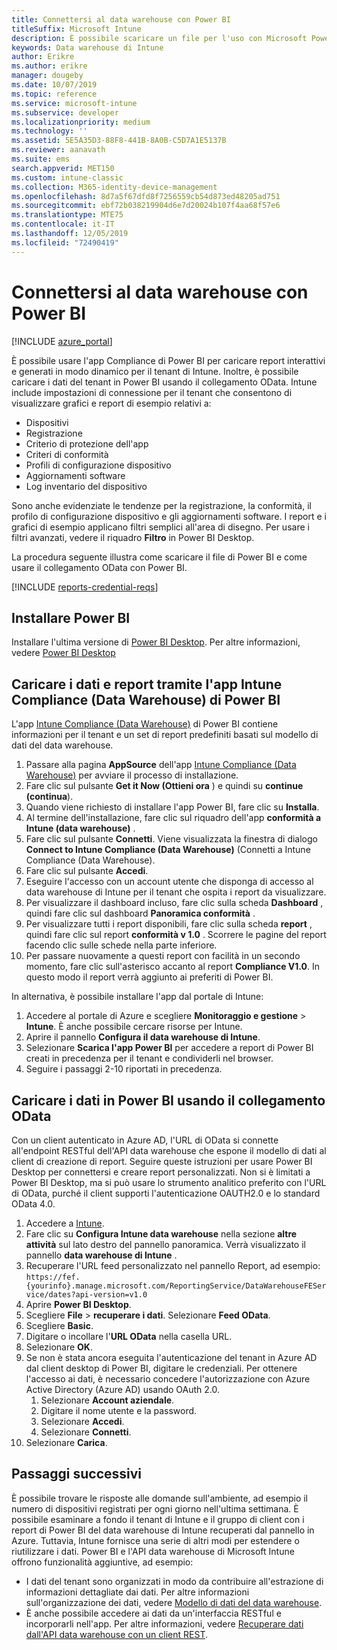 ```yaml
---
title: Connettersi al data warehouse con Power BI
titleSuffix: Microsoft Intune
description: È possibile scaricare un file per l'uso con Microsoft Power BI che consente di caricare report interattivi, generati in modo dinamico per il tenant di Microsoft Intune.
keywords: Data warehouse di Intune
author: Erikre
ms.author: erikre
manager: dougeby
ms.date: 10/07/2019
ms.topic: reference
ms.service: microsoft-intune
ms.subservice: developer
ms.localizationpriority: medium
ms.technology: ''
ms.assetid: 5E5A35D3-88F8-441B-8A0B-C5D7A1E5137B
ms.reviewer: aanavath
ms.suite: ems
search.appverid: MET150
ms.custom: intune-classic
ms.collection: M365-identity-device-management
ms.openlocfilehash: 8d7a5f67dfd8f7256559cb54d873ed48205ad751
ms.sourcegitcommit: ebf72b038219904d6e7d20024b107f4aa68f57e6
ms.translationtype: MTE75
ms.contentlocale: it-IT
ms.lasthandoff: 12/05/2019
ms.locfileid: "72490419"
---
```

# <a name="connect-to-the-data-warehouse-with-power-bi"></a>Connettersi al data warehouse con Power BI

[!INCLUDE [azure_portal](../includes/azure_portal.md)]

È possibile usare l'app Compliance di Power BI per caricare report interattivi e generati in modo dinamico per il tenant di Intune. Inoltre, è possibile caricare i dati del tenant in Power BI usando il collegamento OData. Intune include impostazioni di connessione per il tenant che consentono di visualizzare grafici e report di esempio relativi a:  

- Dispositivi
- Registrazione
- Criterio di protezione dell'app
- Criteri di conformità
- Profili di configurazione dispositivo
- Aggiornamenti software
- Log inventario del dispositivo

Sono anche evidenziate le tendenze per la registrazione, la conformità, il profilo di configurazione dispositivo e gli aggiornamenti software. I report e i grafici di esempio applicano filtri semplici all'area di disegno. Per usare i filtri avanzati, vedere il riquadro **Filtro** in Power BI Desktop.

La procedura seguente illustra come scaricare il file di Power BI e come usare il collegamento OData con Power BI.

[!INCLUDE [reports-credential-reqs](../includes/reports-credential-reqs.md)]

## <a name="install-power-bi"></a>Installare Power BI

Installare l'ultima versione di [Power BI Desktop](https://aka.ms/intune/datawarehouseapi/installpowerbi). Per altre informazioni, vedere [Power BI Desktop](https://powerbi.microsoft.com/desktop)

## <a name="load-the-data-and-reports-using-the-power-bi-intune-compliance-data-warehouse-app"></a>Caricare i dati e report tramite l'app Intune Compliance (Data Warehouse) di Power BI

L'app [Intune Compliance (Data Warehouse)](https://aka.ms/intune/datawarehouseapi/getpowerbiapp) di Power BI contiene informazioni per il tenant e un set di report predefiniti basati sul modello di dati del data warehouse.

1. Passare alla pagina **AppSource** dell'app [Intune Compliance (Data Warehouse)](https://aka.ms/intune/datawarehouseapi/getpowerbiapp) per avviare il processo di installazione.
2. Fare clic sul pulsante **Get it Now (Ottieni ora** ) e quindi su **continue (continua**).
3. Quando viene richiesto di installare l'app Power BI, fare clic su **Installa**.
4. Al termine dell'installazione, fare clic sul riquadro dell'app **conformità a Intune (data warehouse)** .
5. Fare clic sul pulsante **Connetti**. Viene visualizzata la finestra di dialogo **Connect to Intune Compliance (Data Warehouse)** (Connetti a Intune Compliance (Data Warehouse).
6. Fare clic sul pulsante **Accedi**.
7. Eseguire l'accesso con un account utente che disponga di accesso al data warehouse di Intune per il tenant che ospita i report da visualizzare.
8. Per visualizzare il dashboard incluso, fare clic sulla scheda **Dashboard** , quindi fare clic sul dashboard **Panoramica conformità** .
9. Per visualizzare tutti i report disponibili, fare clic sulla scheda **report** , quindi fare clic sul report **conformità v 1.0** . Scorrere le pagine del report facendo clic sulle schede nella parte inferiore.
10. Per passare nuovamente a questi report con facilità in un secondo momento, fare clic sull'asterisco accanto al report **Compliance V1.0**. In questo modo il report verrà aggiunto ai preferiti di Power BI.

In alternativa, è possibile installare l'app dal portale di Intune:

1. Accedere al portale di Azure e scegliere **Monitoraggio e gestione** > **Intune**. È anche possibile cercare risorse per Intune.
2. Aprire il pannello **Configura il data warehouse di Intune**.
3. Selezionare **Scarica l'app Power BI** per accedere a report di Power BI creati in precedenza per il tenant e condividerli nel browser.
4. Seguire i passaggi 2-10 riportati in precedenza.

## <a name="load-the-data-in-power-bi-using-the-odata-link"></a>Caricare i dati in Power BI usando il collegamento OData

Con un client autenticato in Azure AD, l'URL di OData si connette all'endpoint RESTful dell'API data warehouse che espone il modello di dati al client di creazione di report. Seguire queste istruzioni per usare Power BI Desktop per connettersi e creare report personalizzati. Non si è limitati a Power BI Desktop, ma si può usare lo strumento analitico preferito con l'URL di OData, purché il client supporti l'autenticazione OAUTH2.0 e lo standard OData 4.0.

1. Accedere a [Intune](https://go.microsoft.com/fwlink/?linkid=2090973).
2. Fare clic su **Configura Intune data warehouse** nella sezione **altre attività** sul lato destro del pannello panoramica. Verrà visualizzato il pannello **data warehouse di Intune** .
3. Recuperare l'URL feed personalizzato nel pannello Report, ad esempio:<br>
    `https://fef.{yourinfo}.manage.microsoft.com/ReportingService/DataWarehouseFEService/dates?api-version=v1.0`
4. Aprire **Power BI Desktop**.
5. Scegliere **File** > **recuperare i dati**. Selezionare **Feed OData**.
6. Scegliere **Basic**.
7. Digitare o incollare l'**URL OData** nella casella URL.
8. Selezionare **OK**.
9. Se non è stata ancora eseguita l'autenticazione del tenant in Azure AD dal client desktop di Power BI, digitare le credenziali. Per ottenere l'accesso ai dati, è necessario concedere l'autorizzazione con Azure Active Directory (Azure AD) usando OAuth 2.0.  
    1. Selezionare **Account aziendale**.  
    2. Digitare il nome utente e la password.  
    3. Selezionare **Accedi**.  
    4. Selezionare **Connetti**.  
10. Selezionare **Carica**.

## <a name="next-steps"></a>Passaggi successivi

È possibile trovare le risposte alle domande sull'ambiente, ad esempio il numero di dispositivi registrati per ogni giorno nell'ultima settimana. È possibile esaminare a fondo il tenant di Intune e il gruppo di client con i report di Power BI del data warehouse di Intune recuperati dal pannello in Azure. Tuttavia, Intune fornisce una serie di altri modi per estendere o riutilizzare i dati. Power BI e l'API data warehouse di Microsoft Intune offrono funzionalità aggiuntive, ad esempio:

<!-- - You can use Power BI Desktop to create additional report types with your data. For example, you could create a custom chart representing the ratio of device manufactures in your enterprise. For more information about creating custom reports with Power BI and the Intune Data Warehouse, see `BLOG POST ON POWER BI`. -->
- I dati del tenant sono organizzati in modo da contribuire all'estrazione di informazioni dettagliate dai dati. Per altre informazioni sull'organizzazione dei dati, vedere [Modello di dati del data warehouse](reports-ref-data-model.md).
- È anche possibile accedere ai dati da un'interfaccia RESTful e incorporarli nell'app. Per altre informazioni, vedere [Recuperare dati dall'API data warehouse con un client REST](../reports-proc-data-rest.md).
